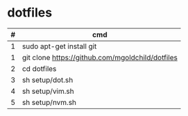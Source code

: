# dotfiles  

\# | cmd
---|---
1 | sudo apt-get install git
1 | git clone https://github.com/mgoldchild/dotfiles
2 | cd dotfiles
3 | sh setup/dot.sh
4 | sh setup/vim.sh
5 | sh setup/nvm.sh
